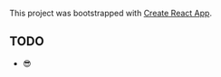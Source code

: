 This project was bootstrapped with [Create React App](https://github.com/facebook/create-react-app).

## TODO

* 😎
